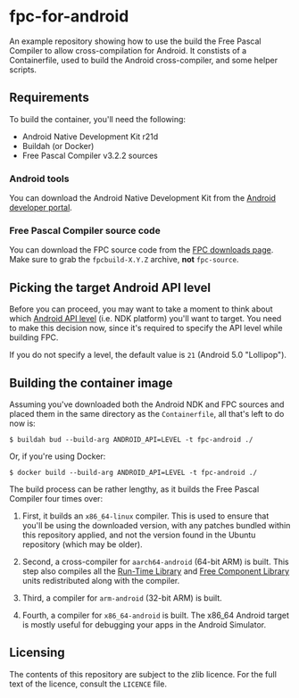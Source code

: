# fpc-for-android

An example repository showing how to use the build the Free Pascal Compiler
to allow cross-compilation for Android. It constists of a Containerfile,
used to build the Android cross-compiler, and some helper scripts.

## Requirements

To build the container, you'll need the following:
- Android Native Development Kit r21d
- Buildah (or Docker)
- Free Pascal Compiler v3.2.2 sources


### Android tools

You can download the Android Native Development Kit from the 
[Android developer portal](https://developer.android.com/ndk/downloads/). 


### Free Pascal Compiler source code

You can download the FPC source code from the
[FPC downloads page](https://www.freepascal.org/down/source/sources.html).
Make sure to grab the `fpcbuild-X.Y.Z` archive, **not** `fpc-source`.


## Picking the target Android API level

Before you can proceed, you may want to take a moment to think about which
[Android API level](https://en.wikipedia.org/wiki/Android_version_history#Overview)
(i.e. NDK platform) you'll want to target. You need to make this decision now,
since it's required to specify the API level while building FPC.

If you do not specify a level, the default value is `21`
(Android 5.0 "Lollipop").


## Building the container image

Assuming you've downloaded both the Android NDK and FPC sources
and placed them in the same directory as the `Containerfile`,
all that's left to do now is:
```
$ buildah bud --build-arg ANDROID_API=LEVEL -t fpc-android ./
```
Or, if you're using Docker:
```
$ docker build --build-arg ANDROID_API=LEVEL -t fpc-android ./
```

The build process can be rather lengthy,
as it builds the Free Pascal Compiler four times over:

1. First, it builds an `x86_64-linux` compiler.
This is used to ensure that you'll be using the downloaded version,
with any patches bundled within this repository applied,
and not the version found in the Ubuntu repository (which may be older).

2. Second, a cross-compiler for `aarch64-android` (64-bit ARM) is built.
This step also compiles all the
[Run-Time Library](https://www.freepascal.org/docs-html/current/rtl/index.html)
and [Free Component Library](https://www.freepascal.org/docs-html/current/fcl/index.html)
units redistributed along with the compiler.

3. Third, a compiler for `arm-android` (32-bit ARM) is built.

4. Fourth, a compiler for `x86_64-android` is built. The x86\_64 Android target
is mostly useful for debugging your apps in the Android Simulator.


## Licensing

The contents of this repository are subject to the zlib licence.
For the full text of the licence, consult the `LICENCE` file.

